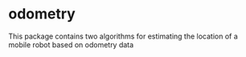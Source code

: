 # odometry
This package contains two algorithms for estimating the location of a mobile robot based on odometry data